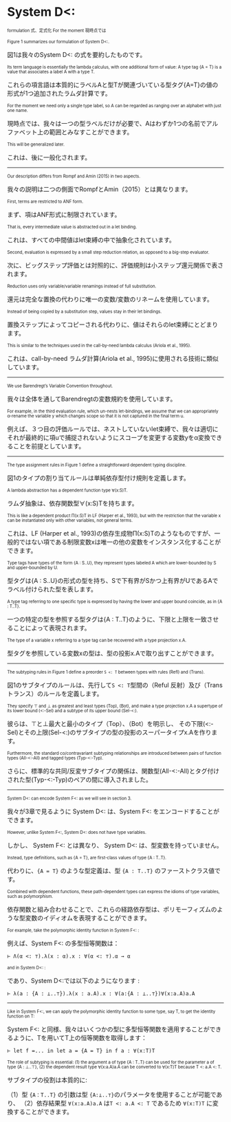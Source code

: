 # System D<:

<sup><sub>formulation 式、定式化 For the moment 現時点では</sub></sup>

<sub><sup>
Figure 1 summarizes our formulation of System D<:.
</sup></sub>

図1は我々のSystem D<: の式を要約したものです。

<sub><sup>
Its term language is essentially the lambda calculus, with one additional form of value: A type tag {A = T} is a value that associates a label A with a type T.
</sup></sub>

これらの項言語は本質的にラベルAと型Tが関連づいている型タグ{A=T}の値の形式が1つ追加されたラムダ計算です。

<sub><sup>
For the moment we need only a single type label, so A can be regarded as ranging over an alphabet with just one name. 
</sup></sub>

現時点では、我々は一つの型ラベルだけが必要で、Aはわずか1つの名前でアルファベット上の範囲とみなすことができます。

<sub><sup>
This will be generalized later.
</sup></sub>

これは、後に一般化されます。

----

<sub><sup>
Our description differs from Rompf and Amin (2015) in two aspects.
</sup></sub>

我々の説明は二つの側面でRompfとAmin（2015）とは異なります。

<sub><sup>
First, terms are restricted to ANF form.
</sup></sub>

まず、項はANF形式に制限されています。

<sub><sup>
That is, every intermediate value is abstracted out in a let binding.
</sup></sub>

これは、すべての中間値はlet束縛の中で抽象化されています。

<sub><sup>
Second, evaluation is expressed by a small step reduction relation, as opposed to a big-step evaluator.
</sup></sub>

次に、ビッグステップ評価とは対照的に、評価規則は小ステップ還元関係で表されます。

<sub><sup>
Reduction uses only variable/variable renamings instead of full substitution.
</sup></sub>

還元は完全な置換の代わりに唯一の変数/変数のリネームを使用しています。

<sub><sup>
Instead of being copied by a substitution step, values stay in their let bindings.
</sup></sub>

置換ステップによってコピーされる代わりに、値はそれらのlet束縛にとどまります。

<sub><sup>
This is similar to the techniques used in the call-by-need lambda calculus (Ariola et al., 1995).
</sup></sub>

これは、call-by-need ラムダ計算(Ariola et al., 1995)に使用される技術に類似しています。

----

<sub><sup>
We use Barendregt’s Variable Convention throughout.
</sup></sub>

我々は全体を通してBarendregtの変数規約を使用しています。

<sub><sup>
For example, in the third evaluation rule, which un-nests let-bindings, we assume that we can appropriately α-rename the variable y which changes scope so that it is not captured in the final term u.
</sup></sub>

例えば、３つ目の評価ルールでは、ネストしていないlet束縛で、我々は適切にそれが最終的に項uで捕捉されないようにスコープを変更する変数yをα変換できることを前提としています。

----

<sub><sup>
The type assignment rules in Figure 1 define a straightforward dependent typing discipline.
</sup></sub>

図1のタイプの割り当てルールは単純依存型付け規則を定義します。

<sub><sup>
A lambda abstraction has a dependent function type ∀(x:S)T.
</sup></sub>

ラムダ抽象は、依存関数型∀(x:S)Tを持ちます。

<sub><sup>
This is like a dependent product Π(x:S)T in LF (Harper et al., 1993), but with the restriction that the variable x can be instantiated only with other variables, not general terms.
</sup></sub>

これは、LF (Harper et al., 1993)の依存生成物Π(x:S)Tのようなものですが、一般的ではない項である制限変数xは唯一の他の変数をインスタンス化することができます。

<sub><sup>
Type tags have types of the form {A : S..U}, they represent types labeled A which are lower-bounded by S and upper-bounded by U.
</sup></sub>

型タグは{A : S..U}の形式の型を持ち、Sで下有界がSかつ上有界がUであるAでラベル付けられた型を表します。

<sub><sup>
A type tag referring to one specific type is expressed by having the lower and upper bound coincide, as in {A : T..T}.
</sup></sub>

一つの特定の型を参照する型タグは{A : T..T}のように、下限と上限を一致させることによって表現されます。

<sub><sup>
The type of a variable x referring to a type tag can be recovered with a type projection x.A.
</sup></sub>

型タグを参照している変数xの型は、型の投影x.Aで取り出すことができます。

----

<sub><sup>
The subtyping rules in Figure 1 define a preorder `S <: T` between types with rules (Refl) and (Trans).
</sup></sub>

図1のサブタイプのルールは、先行して`S <: T`型間の（Reful 反射）及び（Trans トランス）のルールを定義します。

<sub><sup>
They specify ⊤ and ⊥ as greatest and least types (Top), (Bot),
and make a type projection x.A a supertype of its lower bound (<:-Sel) and a subtype of its upper bound (Sel-<:).
</sup></sub>

彼らは、⊤と⊥最大と最小のタイプ（Top）、（Bot）を明示し、
その下限(<:-Sel)とその上限(Sel-<:)のサブタイプの型の投影のスーパータイプx.Aを作ります。

<sub><sup>
Furthermore, the standard co/contravariant subtyping relationships are introduced between pairs of function types (All-<:-All) and tagged types (Typ-<:-Typ).
</sup></sub>

さらに、標準的な共同/反変サブタイプの関係は、関数型(All-<:-All)とタグ付けされた型(Typ-<:-Typ)のペアの間に導入されました。

----

<sub><sup>
System D<: can encode System F<: as we will see in section 3.
</sup></sub>

我々が3章で見るように System D<: は、System F<: をエンコードすることができます。

<sub><sup>
However, unlike System F<:, System D<: does not have type variables.
</sup></sub>

しかし、 System F<: とは異なり、 System D<: は、型変数を持っていません。

<sub><sup>
Instead, type definitions, such as {A = T}, are first-class values of type {A : T..T}.
</sup></sub>

代わりに、`{A = T}` のような型定義は、型 `{A : T..T}` のファーストクラス値です。

<sub><sup>
Combined with dependent functions, these path-dependent types can express the idioms of type variables, such as polymorphism.
</sup></sub>

依存関数と組み合わせることで、これらの経路依存型は、ポリモーフィズムのような型変数のイディオムを表現することができます。

<sub><sup>
For example, take the polymorphic identity function in System F<: :
</sup></sub>

例えば、System F<: の多型恒等関数は：

	⊢ Λ(α <: ⊤).λ(x : α).x : ∀(α <: ⊤).α → α

<sub><sup>
and in System D<: :
</sup></sub>

であり、System D<:では以下のようになります :


	⊢ λ(a : {A : ⊥..⊤}).λ(x : a.A).x : ∀(a:{A : ⊥..⊤})∀(x:a.A)a.A

-----

<sub><sup>
Like in System F<:, we can apply the polymorphic identity function to some type, say T, to get the identity function on T:
</sup></sub>

System F<: と同様、我々はいくつかの型に多型恒等関数を適用することができるように、Tを用いてT上の恒等関数を取得します：

	⊢ let f =... in let a = {A = T} in f a : ∀(x:T)T

<sub><sup>
The role of subtyping is essential: (1) the argument a of type {A : T..T} can be used for the parameter a of type {A : ⊥..⊤}, (2) the dependent result type ∀(x:a.A)a.A can be converted to ∀(x:T)T because T <: a.A <: T. 
</sup></sub>

サブタイプの役割は本質的に:

（1）型 `{A：T..T}` の引数は型 `{A:⊥..⊤}`のパラメータを使用することが可能であり、
（2）依存結果型 `∀(x:a.A)a.A` は`T <: a.A <: T` であるため `∀(x:T)T` に変換することができます。
